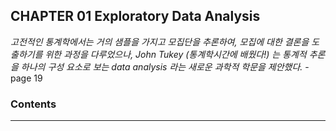 ## CHAPTER 01 Exploratory Data Analysis

_고전적인 통계학에서는 거의 샘플을 가지고 모집단을 추론하여, 모집에 대한 결론을 도출하기를 위한 과정을 다루었으나, John Tukey (통계학시간에 배웠다!) 는 통계적 추론을 하나의 구성 요소로 보는 data analysis 라는 새로운 과학적 학문을 제안했다._   - page 19 

### Contents
---

